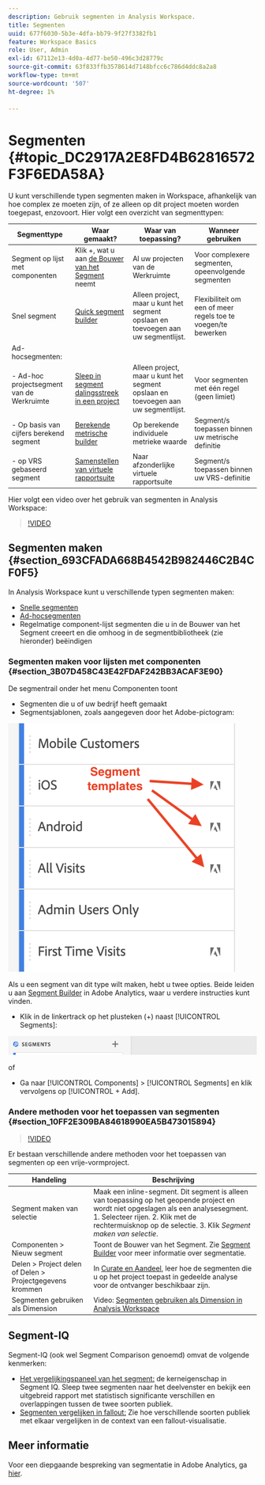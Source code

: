```yaml
---
description: Gebruik segmenten in Analysis Workspace.
title: Segmenten
uuid: 677f6030-5b3e-4dfa-bb79-9f27f3382fb1
feature: Workspace Basics
role: User, Admin
exl-id: 67112e13-4d0a-4d77-be50-496c3d28779c
source-git-commit: 63f833ffb3578614d7148bfcc6c786d4ddc8a2a8
workflow-type: tm+mt
source-wordcount: '507'
ht-degree: 1%

---
```



# Segmenten {#topic_DC2917A2E8FD4B62816572F3F6EDA58A}

U kunt verschillende typen segmenten maken in Workspace, afhankelijk van hoe complex ze moeten zijn, of ze alleen op dit project moeten worden toegepast, enzovoort. Hier volgt een overzicht van segmenttypen:

| Segmenttype | Waar gemaakt? | Waar van toepassing? | Wanneer gebruiken |
| --- | --- | --- | --- |
| Segment op lijst met componenten | Klik +, wat u aan [de Bouwer van het Segment ](/help/components/segmentation/segmentation-workflow/seg-build.md) neemt | Al uw projecten van de Werkruimte | Voor complexere segmenten, opeenvolgende segmenten |
| Snel segment | [Quick segment builder](/help/analyze/analysis-workspace/components/segments/quick-segments.md) | Alleen project, maar u kunt het segment opslaan en toevoegen aan uw segmentlijst. | Flexibiliteit om een of meer regels toe te voegen/te bewerken |
| Ad-hocsegmenten: |  |  |  |
| - Ad-hoc projectsegment van de Werkruimte | [Sleep in segment dalingsstreek in een project](/help/analyze/analysis-workspace/components/segments/ad-hoc-segments.md) | Alleen project, maar u kunt het segment opslaan en toevoegen aan uw segmentlijst. | Voor segmenten met één regel (geen limiet) |
| - Op basis van cijfers berekend segment | [Berekende metrische builder](https://experienceleague.adobe.com/docs/analytics/components/calculated-metrics/calcmetric-workflow/metrics-with-segments.html) | Op berekende individuele metrieke waarde | Segment/s toepassen binnen uw metrische definitie |
| - op VRS gebaseerd segment | [Samenstellen van virtuele rapportsuite](https://experienceleague.adobe.com/docs/analytics/components/virtual-report-suites/vrs-workflow/vrs-create.html) | Naar afzonderlijke virtuele rapportsuite | Segment/s toepassen binnen uw VRS-definitie |

Hier volgt een video over het gebruik van segmenten in Analysis Workspace:

>[!VIDEO](https://video.tv.adobe.com/v/23977/?quality=12)

## Segmenten maken {#section_693CFADA668B4542B982446C2B4CF0F5}

In Analysis Workspace kunt u verschillende typen segmenten maken:

* [Snelle segmenten](/help/analyze/analysis-workspace/components/segments/quick-segments.md)
* [Ad-hocsegmenten](/help/analyze/analysis-workspace/components/segments/ad-hoc-segments.md)
* Regelmatige component-lijst segmenten die u in de Bouwer van het Segment creeert en die omhoog in de segmentbibliotheek (zie hieronder) beëindigen

### Segmenten maken voor lijsten met componenten {#section_3B07D458C43E42FDAF242BB3ACAF3E90}

De segmentrail onder het menu Componenten toont
* Segmenten die u of uw bedrijf heeft gemaakt
* Segmentsjablonen, zoals aangegeven door het Adobe-pictogram:

![](assets/segment_icons.png)

Als u een segment van dit type wilt maken, hebt u twee opties. Beide leiden u aan [Segment Builder](/help/components/segmentation/segmentation-workflow/seg-build.md) in Adobe Analytics, waar u verdere instructies kunt vinden.

* Klik in de linkertrack op het plusteken (+) naast [!UICONTROL Segments]:

![](assets/create-seg.png)

of

* Ga naar [!UICONTROL Components] > [!UICONTROL Segments] en klik vervolgens op [!UICONTROL + Add].


### Andere methoden voor het toepassen van segmenten {#section_10FF2E309BA84618990EA5B473015894}

>[!VIDEO](https://video.tv.adobe.com/v/30994/?quality=12)

Er bestaan verschillende andere methoden voor het toepassen van segmenten op een vrije-vormproject.

| Handeling | Beschrijving |
|--- |--- |
| Segment maken van selectie | Maak een inline-segment. Dit segment is alleen van toepassing op het geopende project en wordt niet opgeslagen als een analysesegment. 1. Selecteer rijen.  2. Klik met de rechtermuisknop op de selectie.  3. Klik *Segment maken van selectie*. |
| Componenten > Nieuw segment | Toont de Bouwer van het Segment. Zie [Segment Builder](https://experienceleague.adobe.com/docs/analytics/components/segmentation/segmentation-workflow/seg-build.html) voor meer informatie over segmentatie. |
| Delen > Project delen of Delen > Projectgegevens krommen | In [Curate en Aandeel](https://experienceleague.adobe.com/docs/analytics/analyze/analysis-workspace/curate-share/curate.html#concept_4A9726927E7C44AFA260E2BB2721AFC6), leer hoe de segmenten die u op het project toepast in gedeelde analyse voor de ontvanger beschikbaar zijn. |
| Segmenten gebruiken als Dimension | Video: [Segmenten gebruiken als Dimension in Analysis Workspace](https://experienceleague.adobe.com/docs/analytics-learn/tutorials/analysis-workspace/applying-segments/using-segments-as-dimensions-in-analysis-workspace.html?lang=en) |

## Segment-IQ

Segment-IQ (ook wel Segment Comparison genoemd) omvat de volgende kenmerken:

* [Het vergelijkingspaneel van het segment:](/help/analyze/analysis-workspace/c-panels/c-segment-comparison/segment-comparison.md) de kerneigenschap in Segment IQ. Sleep twee segmenten naar het deelvenster en bekijk een uitgebreid rapport met statistisch significante verschillen en overlappingen tussen de twee soorten publiek.
* [Segmenten vergelijken in fallout:](/help/analyze/analysis-workspace/visualizations/fallout/compare-segments-fallout.md) Zie hoe verschillende soorten publiek met elkaar vergelijken in de context van een fallout-visualisatie.

## Meer informatie

Voor een diepgaande bespreking van segmentatie in Adobe Analytics, ga [hier](/help/components/segmentation/seg-overview.md).